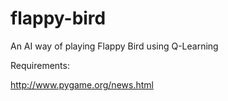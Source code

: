 flappy-bird
===========

An AI way of playing Flappy Bird using Q-Learning

Requirements:

http://www.pygame.org/news.html
